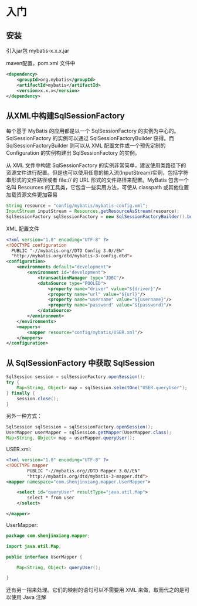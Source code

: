 # 入门
## 安装
引入jar包 mybatis-x.x.x.jar

maven配置，pom.xml 文件中
```xml
<dependency>
	<groupId>org.mybatis</groupId>
	<artifactId>mybatis</artifactId>
	<version>x.x.x</version>
</dependency>
```

## 从XML中构建SqlSessionFactory
每个基于 MyBatis 的应用都是以一个 SqlSessionFactory 的实例为中心的。SqlSessionFactory 的实例可以通过 SqlSessionFactoryBuilder 获得。而 SqlSessionFactoryBuilder 则可以从 XML 配置文件或一个预先定制的 Configuration 的实例构建出 SqlSessionFactory 的实例。

从 XML 文件中构建 SqlSessionFactory 的实例非常简单，建议使用类路径下的资源文件进行配置。但是也可以使用任意的输入流(InputStream)实例，包括字符串形式的文件路径或者 file:// 的 URL 形式的文件路径来配置。MyBatis 包含一个名叫 Resources 的工具类，它包含一些实用方法，可使从 classpath 或其他位置加载资源文件更加容易
```java
String resource = "config/mybatis/mybatis-config.xml";
InputStream inputStream = Resources.getResourceAsStream(resource);
SqlSessionFactory sqlSessionFactory = new SqlSessionFactoryBuilder().build(inputStream);
```

XML 配置文件
```xml
<?xml version="1.0" encoding="UTF-8" ?>
<!DOCTYPE configuration
  PUBLIC "-//mybatis.org//DTD Config 3.0//EN"
  "http://mybatis.org/dtd/mybatis-3-config.dtd">
<configuration>
	<environments default="development">
		<environment id="development">
			<transactionManager type="JDBC"/>
			<dataSource type="POOLED">
				<property name="driver" value="${driver}"/>
				<property name="url" value="${url}"/>
				<property name="username" value="${username}"/>
				<property name="password" value="${password}"/>
			</dataSource>
		</environment>
	</environments>
	<mappers>
		<mapper resource="config/mybatis/USER.xml"/>
	</mappers>
</configuration>
```

## 从 SqlSessionFactory 中获取 SqlSession

```java
SqlSession session = sqlSessionFactory.openSession();
try {
	Map<String, Object> map = sqlSession.selectOne("USER.queryUser");
} finally {
	session.close();
}
```

另外一种方式：
```java
SqlSession sqlSession = sqlSessionFactory.openSession();
UserMapper userMapper = sqlSession.getMapper(UserMapper.class);
Map<String, Object> map = userMapper.queryUser();
```

USER.xml:
```xml
<?xml version="1.0" encoding="UTF-8" ?>
<!DOCTYPE mapper
        PUBLIC "-//mybatis.org//DTD Mapper 3.0//EN"
        "http://mybatis.org/dtd/mybatis-3-mapper.dtd">
<mapper namespace="com.shenjinxiang.mapper.UserMapper">

    <select id="queryUser" resultType="java.util.Map">
        select * from user
    </select>

</mapper>
```

UserMapper:
```java
package com.shenjinxiang.mapper;

import java.util.Map;

public interface UserMapper {

    Map<String, Object> queryUser();

}
```
还有另一招来处理。它们的映射的语句可以不需要用 XML 来做，取而代之的是可以使用 Java 注解
